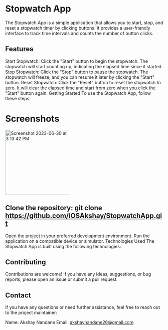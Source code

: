 # Stopwatch App
The Stopwatch App is a simple application that allows you to start, stop, and reset a stopwatch timer by clicking buttons. It provides a user-friendly interface to track time intervals and counts the number of button clicks.

## Features
Start Stopwatch: Click the "Start" button to begin the stopwatch. The stopwatch will start counting up, indicating the elapsed time since it started.
Stop Stopwatch: Click the "Stop" button to pause the stopwatch. The stopwatch will freeze, and you can resume it later by clicking the "Start" button.
Reset Stopwatch: Click the "Reset" button to reset the stopwatch to zero. It will clear the elapsed time and start from zero when you click the "Start" button again.
Getting Started
To use the Stopwatch App, follow these steps:

# Screenshots
<img width="207" alt="Screenshot 2023-06-30 at 3 13 42 PM" src="https://github.com/iOSAkshay/StopwatchApp/assets/55749217/96f94b73-1bf5-4ab3-9bc7-494cff8001e2">

## Clone the repository: git clone https://github.com/iOSAkshay/StopwatchApp.git
Open the project in your preferred development environment.
Run the application on a compatible device or simulator.
Technologies Used
The Stopwatch App is built using the following technologies:

## Contributing
Contributions are welcome! If you have any ideas, suggestions, or bug reports, please open an issue or submit a pull request.

## Contact
If you have any questions or need further assistance, feel free to reach out to the project maintainer:

Name: Akshay Nandane
Email: akshaynandane26@gmail.com
